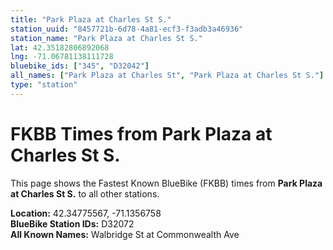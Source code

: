 ```yaml
---
title: "Park Plaza at Charles St S."
station_uuid: "8457721b-6d78-4a81-ecf3-f3adb3a46936"
station_name: "Park Plaza at Charles St S."
lat: 42.35182806892068
lng: -71.06781138111728
bluebike_ids: ["345", "D32042"]
all_names: ["Park Plaza at Charles St", "Park Plaza at Charles St S."]
type: "station"
---
```


# FKBB Times from Park Plaza at Charles St S.

This page shows the Fastest Known BlueBike (FKBB) times from **Park Plaza at Charles St S.** to all other stations.

**Location:** 42.34775567, -71.1356758  
**BlueBike Station IDs:** D32072  
**All Known Names:** Walbridge St at Commonwealth Ave

